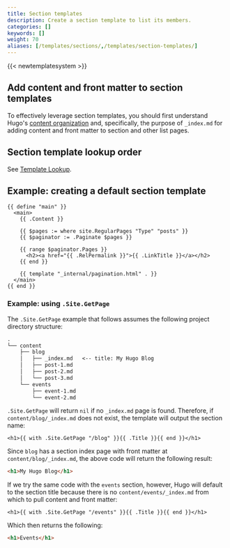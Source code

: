 ```yaml
---
title: Section templates
description: Create a section template to list its members.
categories: []
keywords: []
weight: 70
aliases: [/templates/sections/,/templates/section-templates/]
---
```


{{< newtemplatesystem >}}


## Add content and front matter to section templates

To effectively leverage section templates, you should first understand Hugo's [content organization](/content-management/organization/) and, specifically, the purpose of `_index.md` for adding content and front matter to section and other list pages.

## Section template lookup order

See [Template Lookup](/templates/lookup-order/).

## Example: creating a default section template

```go-html-template {file="layouts/_default/section.html"}
{{ define "main" }}
  <main>
    {{ .Content }}

    {{ $pages := where site.RegularPages "Type" "posts" }}
    {{ $paginator := .Paginate $pages }}

    {{ range $paginator.Pages }}
      <h2><a href="{{ .RelPermalink }}">{{ .LinkTitle }}</a></h2>
    {{ end }}

    {{ template "_internal/pagination.html" . }}
  </main>
{{ end }}
```

### Example: using `.Site.GetPage`

The `.Site.GetPage` example that follows assumes the following project directory structure:

```txt
.
└── content
    ├── blog
    │   ├── _index.md   <-- title: My Hugo Blog
    │   ├── post-1.md
    │   ├── post-2.md
    │   └── post-3.md
    └── events
        ├── event-1.md
        └── event-2.md
```

`.Site.GetPage` will return `nil` if no `_index.md` page is found. Therefore, if `content/blog/_index.md` does not exist, the template will output the section name:

```go-html-template
<h1>{{ with .Site.GetPage "/blog" }}{{ .Title }}{{ end }}</h1>
```

Since `blog` has a section index page with front matter at `content/blog/_index.md`, the above code will return the following result:

```html
<h1>My Hugo Blog</h1>
```

If we try the same code with the `events` section, however, Hugo will default to the section title because there is no `content/events/_index.md` from which to pull content and front matter:

```go-html-template
<h1>{{ with .Site.GetPage "/events" }}{{ .Title }}{{ end }}</h1>
```

Which then returns the following:

```html
<h1>Events</h1>
```

[contentorg]: /content-management/organization/
[lookup]: /templates/lookup-order/
[`where`]: /functions/collections/where/
[sections]: /content-management/sections/
